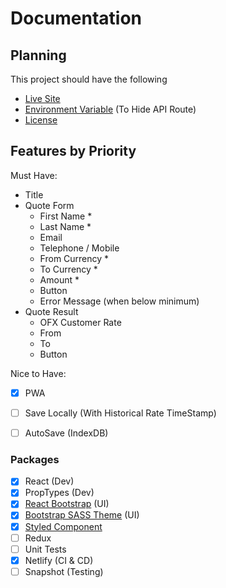 # Documentation

## Planning

This project should have the following
- [Live Site](https://ofx.netlify.app/)
- [Environment Variable](https://docs.netlify.com/configure-builds/environment-variables/#build-metadata) (To Hide API Route)
- [License](./LICENSE)

## Features by Priority

Must Have:

- Title
- Quote Form
    - First Name *
    - Last Name *
    - Email
    - Telephone / Mobile
    - From Currency *
    - To Currency *
    - Amount *
    - Button
    - Error Message (when below minimum)
- Quote Result
    - OFX Customer Rate
    - From
    - To
    - Button

Nice to Have:

- [x] PWA
- [ ] Save Locally (With Historical Rate TimeStamp)
- [ ] AutoSave (IndexDB)


### Packages

- [x] React (Dev)
- [x] PropTypes (Dev)
- [x] [React Bootstrap](https://react-bootstrap.github.io/) (UI)
- [x] [Bootstrap SASS Theme](https://react-bootstrap.github.io/getting-started/introduction) (UI)
- [x] [Styled Component](https://www.styled-components.com/)
- [ ] Redux
- [ ] Unit Tests
- [x] Netlify (CI & CD)
- [ ] Snapshot (Testing)
